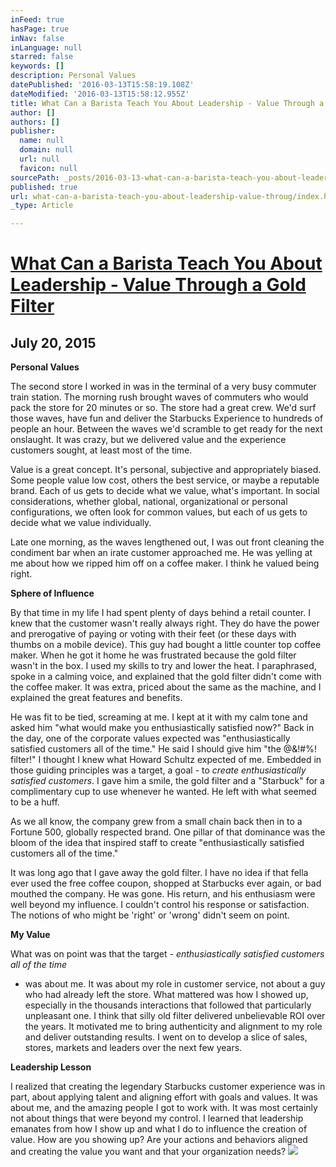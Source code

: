 ```yaml
---
inFeed: true
hasPage: true
inNav: false
inLanguage: null
starred: false
keywords: []
description: Personal Values
datePublished: '2016-03-13T15:58:19.108Z'
dateModified: '2016-03-13T15:58:12.955Z'
title: What Can a Barista Teach You About Leadership - Value Through a Gold Filter
author: []
authors: []
publisher:
  name: null
  domain: null
  url: null
  favicon: null
sourcePath: _posts/2016-03-13-what-can-a-barista-teach-you-about-leadership-value-throug.md
published: true
url: what-can-a-barista-teach-you-about-leadership-value-throug/index.html
_type: Article

---
```

# [What Can a Barista Teach You About Leadership - Value Through a Gold Filter][0]

## July 20, 2015

**Personal Values**

The
second store I worked in was in the terminal of a very busy commuter 
train station. The morning rush brought waves of commuters who would 
pack the store for 20 minutes or so. The store had a great crew. We'd 
surf those waves, have fun and deliver the Starbucks Experience to 
hundreds of people an hour. Between the waves we'd scramble to get ready
for the next onslaught. It was crazy, but we delivered value and the 
experience customers sought, at least most of the time.

Value is a
great concept. It's personal, subjective and appropriately biased. Some
people value low cost, others the best service, or maybe a reputable 
brand. Each of us gets to decide what we value, what's important. In 
social considerations, whether global, national, organizational or 
personal configurations, we often look for common values, but each of us
gets to decide what we value individually.

Late one morning, as 
the waves lengthened out, I was out front cleaning the condiment bar 
when an irate customer approached me. He was yelling at me about how we 
ripped him off on a coffee maker. I think he valued being right.

**Sphere of Influence**

By
that time in my life I had spent plenty of days behind a retail 
counter. I knew that the customer wasn't really always right. They do 
have the power and prerogative of paying or voting with their feet (or 
these days with thumbs on a mobile device). This guy had bought a little
counter top coffee maker. When he got it home he was frustrated because
the gold filter wasn't in the box. I used my skills to try and lower 
the heat. I paraphrased, spoke in a calming voice, and explained that 
the gold filter didn't come with the coffee maker. It was extra, priced 
about the same as the machine, and I explained the great features and 
benefits.

He was fit to be tied, screaming at me. I kept at it 
with my calm tone and asked him "what would make you enthusiastically 
satisfied now?" Back in the day, one of the corporate values expected 
was "enthusiastically satisfied customers all of the time." He said I 
should give him "the @&!\#%! filter!" I thought I knew what Howard 
Schultz expected of me. Embedded in those guiding principles was a 
target, a goal - to _create enthusiastically satisfied customers_.
I gave him a smile, the gold filter and a "Starbuck" for a 
complimentary cup to use whenever he wanted. He left with what seemed to
be a huff. 

As we all know, the company grew from a small chain 
back then in to a Fortune 500, globally respected brand. One pillar of 
that dominance was the bloom of the idea that inspired staff to create 
"enthusiastically satisfied customers all of the time." 

It was 
long ago that I gave away the gold filter. I have no idea if that fella 
ever used the free coffee coupon, shopped at Starbucks ever again, or 
bad mouthed the company.  He was gone. His return, and his enthusiasm 
were well beyond my influence. I couldn't control his response or 
satisfaction. The notions of who might be 'right' or 'wrong' didn't seem
on point. 

**My Value**

What was on point was that the target - _enthusiastically satisfied customers all of the time_
- was about me. It was about my role in customer service, not about a 
guy who had already left the store. What mattered was how I showed up, 
especially in the thousands interactions that followed that particularly
unpleasant one. I think that silly old filter delivered unbelievable 
ROI over the years. It motivated me to bring authenticity and alignment 
to my role and deliver outstanding results. I went on to develop a slice
of sales, stores, markets and leaders over the next few years. 

**Leadership Lesson**

I
realized that creating the legendary Starbucks customer experience was 
in part, about applying talent and aligning effort with goals and 
values. It was about me, and the amazing people I got to work with. It 
was most certainly not about things that were beyond my control. I 
learned that leadership emanates from how I show up and what I do to 
influence the creation of value. How are you showing up? Are your 
actions and behaviors aligned and creating the value you want and that 
your organization needs?
![](https://the-grid-user-content.s3-us-west-2.amazonaws.com/8cd42461-7d5a-40bf-92c1-782e5b8c4308.jpg)

[0]: http://www.valuableleadership.com/leadership-thoughts/value-through-a-gold-filter